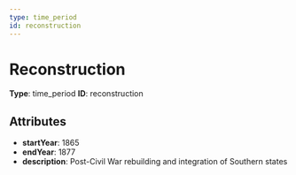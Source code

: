 ```yaml
---
type: time_period
id: reconstruction
---
```


# Reconstruction

**Type**: time_period
**ID**: reconstruction

## Attributes

- **startYear**: 1865
- **endYear**: 1877
- **description**: Post-Civil War rebuilding and integration of Southern states

